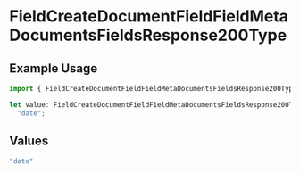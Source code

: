 # FieldCreateDocumentFieldFieldMetaDocumentsFieldsResponse200Type

## Example Usage

```typescript
import { FieldCreateDocumentFieldFieldMetaDocumentsFieldsResponse200Type } from "@documenso/sdk-typescript/models/operations";

let value: FieldCreateDocumentFieldFieldMetaDocumentsFieldsResponse200Type =
  "date";
```

## Values

```typescript
"date"
```